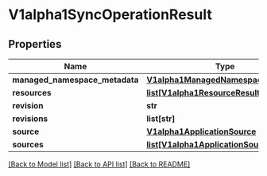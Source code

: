 # V1alpha1SyncOperationResult

## Properties
Name | Type | Description | Notes
------------ | ------------- | ------------- | -------------
**managed_namespace_metadata** | [**V1alpha1ManagedNamespaceMetadata**](V1alpha1ManagedNamespaceMetadata.md) |  | [optional] 
**resources** | [**list[V1alpha1ResourceResult]**](V1alpha1ResourceResult.md) |  | [optional] 
**revision** | **str** |  | [optional] 
**revisions** | **list[str]** |  | [optional] 
**source** | [**V1alpha1ApplicationSource**](V1alpha1ApplicationSource.md) |  | [optional] 
**sources** | [**list[V1alpha1ApplicationSource]**](V1alpha1ApplicationSource.md) |  | [optional] 

[[Back to Model list]](../README.md#documentation-for-models) [[Back to API list]](../README.md#documentation-for-api-endpoints) [[Back to README]](../README.md)


